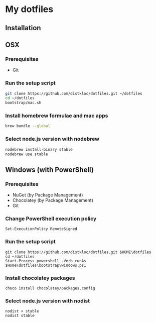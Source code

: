 # My dotfiles

## Installation

## OSX

### Prerequisites

* Git

### Run the setup script

```sh
git clone https://github.com/distkloc/dotfiles.git ~/dotfiles
cd ~/dotfiles
bootstrap/mac.sh
```

### Install homebrew formulae and mac apps

```sh
brew bundle --global
```

### Select node.js version with nodebrew

```sh
nodebrew install-binary stable
nodebrew use stable
```


## Windows (with PowerShell)

### Prerequisites

* NuGet (by Package Management)
* Chocolatey (by Package Management)
* Git

### Change PowerShell execution policy

```posh
Set-ExecutionPolicy RemoteSigned
```

### Run the setup script

```posh
git clone https://github.com/distkloc/dotfiles.git $HOME\dotfiles
cd ~/dotfiles
Start-Process powershell -Verb runAs $Home\dotfiles\bootstrap\windows.ps1
```

### Install chocolatey packages

```posh
choco install chocolatey/packages.config
```

### Select node.js version with nodist

```posh
nodist + stable
nodist stable
```

